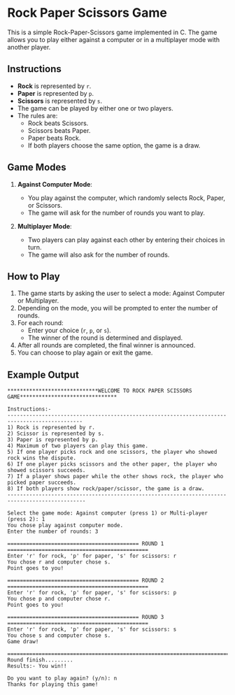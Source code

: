 # Rock Paper Scissors Game

This is a simple Rock-Paper-Scissors game implemented in C. The game allows you to play either against a computer or in a multiplayer mode with another player.

## Instructions

- **Rock** is represented by `r`.
- **Paper** is represented by `p`.
- **Scissors** is represented by `s`.
- The game can be played by either one or two players.
- The rules are:
  - Rock beats Scissors.
  - Scissors beats Paper.
  - Paper beats Rock.
  - If both players choose the same option, the game is a draw.

## Game Modes

1. **Against Computer Mode**:
   - You play against the computer, which randomly selects Rock, Paper, or Scissors.
   - The game will ask for the number of rounds you want to play.

2. **Multiplayer Mode**:
   - Two players can play against each other by entering their choices in turn.
   - The game will also ask for the number of rounds.

## How to Play

1. The game starts by asking the user to select a mode: Against Computer or Multiplayer.
2. Depending on the mode, you will be prompted to enter the number of rounds.
3. For each round:
   - Enter your choice (`r`, `p`, or `s`).
   - The winner of the round is determined and displayed.
4. After all rounds are completed, the final winner is announced.
5. You can choose to play again or exit the game.

## Example Output

```
*****************************WELCOME TO ROCK PAPER SCISSORS GAME*******************************

Instructions:-
----------------------------------------------------------------------------------------------
1) Rock is represented by r.
2) Scissor is represented by s.
3) Paper is represented by p.
4) Maximum of two players can play this game.
5) If one player picks rock and one scissors, the player who showed rock wins the dispute.
6) If one player picks scissors and the other paper, the player who showed scissors succeeds.
7) If a player shows paper while the other shows rock, the player who picked paper succeeds.
8) If both players show rock/paper/scissor, the game is a draw.
-----------------------------------------------------------------------------------------------

Select the game mode: Against computer (press 1) or Multi-player (press 2): 1
You chose play against computer mode.
Enter the number of rounds: 3

========================================== ROUND 1 =============================================
Enter 'r' for rock, 'p' for paper, 's' for scissors: r
You chose r and computer chose s.
Point goes to you!

========================================== ROUND 2 =============================================
Enter 'r' for rock, 'p' for paper, 's' for scissors: p
You chose p and computer chose r.
Point goes to you!

========================================== ROUND 3 =============================================
Enter 'r' for rock, 'p' for paper, 's' for scissors: s
You chose s and computer chose s.
Game draw!

================================================================================================
Round finish.........
Results:- You win!!

Do you want to play again? (y/n): n
Thanks for playing this game!


